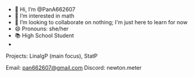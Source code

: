 - 👋 Hi, I’m @PanA662607
- 👀 I’m interested in math
- 💞️ I’m looking to collaborate on nothing; I'm just here to learn for now
- 😄 Pronouns: she/her
- 📚 High School Student
- 
Projects: LinalgP (main focus), StatP

Email: pan662607@gmail.com
Discord: newton.meter
  
<!---
PanA662607/PanA662607 is a ✨ special ✨ repository because its `README.md` (this file) appears on your GitHub profile.
You can click the Preview link to take a look at your changes.
--->
